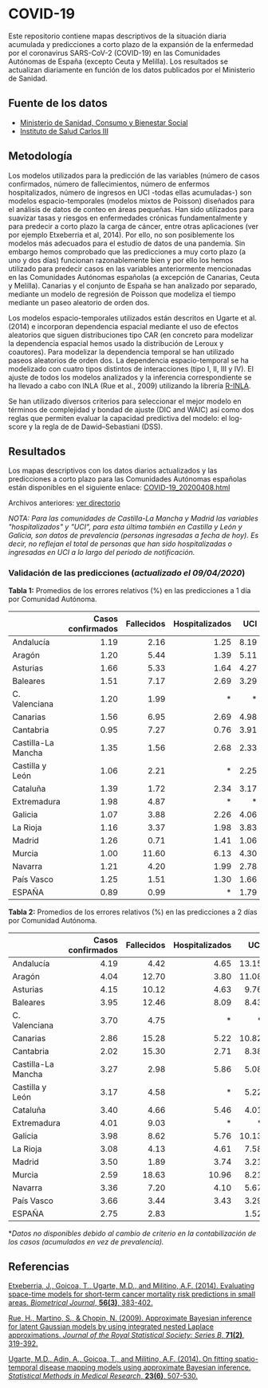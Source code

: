 # COVID-19
Este repositorio contiene mapas descriptivos de la situación diaria acumulada y predicciones a corto plazo de la expansión de la enfermedad por el coronavirus SARS-CoV-2 (COVID-19) en las Comunidades Autónomas de España (excepto Ceuta y Melilla). Los resultados se actualizan diariamente en función de los datos publicados por el Ministerio de Sanidad.

## Fuente de los datos

- [Ministerio de Sanidad, Consumo y Bienestar Social](https://www.mscbs.gob.es/profesionales/saludPublica/ccayes/alertasActual/nCov-China/situacionActual.htm)
- [Instituto de Salud Carlos III](https://covid19.isciii.es/)


## Metodología

Los modelos utilizados para la predicción de las variables (número de casos confirmados, número de fallecimientos, número de enfermos hospitalizados, número de ingresos en UCI -todas ellas acumuladas-) son modelos espacio-temporales (modelos mixtos de Poisson) diseñados para el análisis de datos de conteo en áreas pequeñas. Han sido utilizados para suavizar tasas y riesgos en enfermedades crónicas fundamentalmente y para predecir a corto plazo la carga de cáncer, entre otras aplicaciones (ver por ejemplo Etxeberria et al, 2014). Por ello, no son posiblemente los modelos más adecuados para el estudio de datos de una pandemia. Sin embargo hemos comprobado que las predicciones a muy corto plazo (a uno y dos días) funcionan razonablemente bien y por ello los hemos utilizado para predecir casos en las variables anteriormente mencionadas en las Comunidades Autónomas españolas (a excepción de Canarias, Ceuta y Melilla).  Canarias y el conjunto de España se han analizado por separado, mediante un modelo de regresión de Poisson que modeliza el tiempo mediante un paseo aleatorio de orden dos. 

Los modelos espacio-temporales utilizados están descritos en Ugarte et al. (2014) e incorporan dependencia espacial mediante el uso de efectos aleatorios que siguen distribuciones tipo CAR (en concreto para modelizar la dependencia espacial hemos usado la distribución de Leroux y coautores).  Para modelizar la dependencia temporal se han utilizado paseos aleatorios de orden dos. La dependencia espacio-temporal se ha modelizado con cuatro tipos distintos de interacciones (tipo I, II, III y IV). El ajuste de todos los modelos analizados y la inferencia correspondiente se ha llevado a cabo con INLA (Rue et al., 2009) utilizando la librería [R-INLA](http://www.r-inla.org/).

Se han utilizado diversos criterios para seleccionar el mejor modelo en términos de complejidad y bondad de ajuste (DIC and WAIC) así como dos reglas que permiten evaluar la capacidad predictiva del modelo: el log-score y la regla de de Dawid–Sebastiani (DSS).



## Resultados
Los mapas descriptivos con los datos diarios actualizados y las predicciones a corto plazo para las Comunidades Autónomas españolas están disponibles en el siguiente enlace:
[COVID-19_20200408.html](https://emi-sstcdapp.unavarra.es/COVID-19/COVID-19_20200408.html)

Archivos anteriores: [ver directorio](https://emi-sstcdapp.unavarra.es/COVID-19/)

_NOTA: Para las comunidades de Castilla-La Mancha y Madrid las variables "hospitalizados" y "UCI", para esta última también en Castilla y León y Galicia, son datos de prevalencia (personas ingresadas a fecha de hoy). Es decir, no reflejan el total de personas que han sido hospitalizadas o ingresadas en UCI a lo largo del periodo de notificación._


### Validación de las predicciones (_actualizado el 09/04/2020_)

__Tabla 1:__ Promedios de los errores relativos (%) en las predicciones a 1 día por Comunidad Autónoma.

|                   | Casos confirmados | Fallecidos | Hospitalizados | UCI |
|:------------------|-----:|-----:|-----:|-----:|
|Andalucía          |  1.19|  2.16|  1.25|  8.19|
|Aragón             |  1.20|  5.44|  1.39|  5.11|
|Asturias           |  1.66|  5.33|  1.64|  4.27|
|Baleares           |  1.51|  7.17|  2.69|  3.29|
|C. Valenciana      |  1.20|  1.99|   *  |    * |
|Canarias           |  1.56|  6.95|  2.69|  4.98|
|Cantabria          |  0.95|  7.27|  0.76|  3.91|
|Castilla-La Mancha |  1.35|  1.56|  2.68|  2.33|
|Castilla y León    |  1.06|  2.21|    * |  2.25|
|Cataluña           |  1.39|  1.72|  2.34|  3.17|
|Extremadura        |  1.98|  4.87|   *  |    * |
|Galicia            |  1.07|  3.88|  2.26|  4.06|
|La Rioja           |  1.16|  3.37|  1.98|  3.83|
|Madrid             |  1.26|  0.71|  1.41|  1.06|
|Murcia             |  1.00| 11.60|  6.13|  4.30|
|Navarra            |  1.21|  4.20|  1.99|  2.78|
|País Vasco         |  1.25|  1.51|  1.30|  1.66|
|ESPAÑA             |  0.89|  0.99|    * |  1.79|


__Tabla 2:__ Promedios de los errores relativos (%) en las predicciones a 2 días por Comunidad Autónoma.

|                   | Casos confirmados | Fallecidos | Hospitalizados | UCI |
|:------------------|------:|------:|------:|------:|
|Andalucía          |   4.19|   4.42|   4.65|  13.15|
|Aragón             |   4.04|  12.70|   3.80|  11.08|
|Asturias           |   4.15|  10.12|   4.63|   9.76|
|Baleares           |   3.95|  12.46|   8.09|   8.43|
|C. Valenciana      |   3.70|   4.75|     * |     * |
|Canarias           |   2.86|  15.28|   5.22|  10.82|
|Cantabria          |   2.02|  15.30|   2.71|   8.38|
|Castilla-La Mancha |   3.27|   2.98|   5.86|   5.08|
|Castilla y León    |   3.17|   4.58|     * |   5.22|
|Cataluña           |   3.40|   4.66|   5.46|   4.01|
|Extremadura        |   4.01|   9.03|     * |     * |
|Galicia            |   3.98|   8.62|   5.76|  10.13|
|La Rioja           |   3.08|   4.13|   4.61|   7.58|
|Madrid             |   3.50|   1.89|   3.74|   3.21|
|Murcia             |   2.59|  18.63|  10.96|   8.21|
|Navarra            |   3.36|   7.20|   4.10|   5.67|
|País Vasco         |   3.66|   3.44|   3.43|   3.29|
|ESPAÑA             |   2.75|   2.83|       |   1.52|

*_Datos no disponibles debido al cambio de criterio en la contabilización de los casos (acumulados en vez de prevalencia)._


## Referencias
[Etxeberria, J., Goicoa, T., Ugarte, M.D., and Militino, A.F. (2014). Evaluating space-time models for short-term cancer mortality risk predictions in small areas. _Biometrical Journal_, __56(3)__, 383-402.](https://doi.org/10.1002/bimj.201200259)

[Rue, H., Martino, S., & Chopin, N. (2009). Approximate Bayesian inference for latent Gaussian models by using integrated nested Laplace approximations. _Journal of the Royal Statistical Society: Series B_, __71(2)__, 319-392.]( https://doi.org/10.1111/j.1467-9868.2008.00700.x)

[Ugarte, M.D., Adin, A., Goicoa, T., and Militino, A.F. (2014). On fitting spatio-temporal disease mapping models using approximate Bayesian inference. _Statistical Methods in Medical Research_, __23(6)__, 507-530.](https://doi.org/10.1177/0962280214527528)
